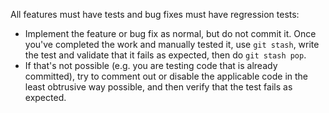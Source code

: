 All features must have tests and bug fixes must have regression tests:

- Implement the feature or bug fix as normal, but do not commit it. Once you've completed the work and manually tested it, use `git stash`, write the test and validate that it fails as expected, then do `git stash pop`.
- If that's not possible (e.g. you are testing code that is already committed), try to comment out or disable the applicable code in the least obtrusive way possible, and then verify that the test fails as expected.